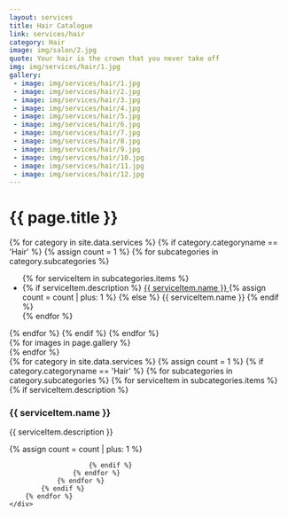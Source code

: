 ```yaml
---
layout: services
title: Hair Catalogue
link: services/hair
category: Hair
image: img/salon/2.jpg
quote: Your hair is the crown that you never take off
img: img/services/hair/1.jpg
gallery:
 - image: img/services/hair/1.jpg
 - image: img/services/hair/2.jpg
 - image: img/services/hair/3.jpg
 - image: img/services/hair/4.jpg
 - image: img/services/hair/5.jpg
 - image: img/services/hair/6.jpg
 - image: img/services/hair/7.jpg
 - image: img/services/hair/8.jpg
 - image: img/services/hair/9.jpg
 - image: img/services/hair/10.jpg
 - image: img/services/hair/11.jpg
 - image: img/services/hair/12.jpg
---
```


<div class="container">
	<div class="service__catalogue">
		<h1 class="service__catalogue__title">{{ page.title }}</h1>
		<div class="service__catalogue__container row">
			{% for category in site.data.services %}
				{% if category.categoryname == 'Hair' %}
					{% assign count = 1 %}
					{% for subcategories in category.subcategories %}
						<ul class="service__catalogue__list col-xs-6 col-sm-4">
							{% for serviceItem in subcategories.items %}
								<li class="service__list">
									{% if serviceItem.description %}
										<a href="#{{ count }}">
											{{ serviceItem.name }}
											<i class="fa fa-fw fa-chevron-right" aria-hidden="true"></i>
										</a>
									{% assign count = count | plus: 1 %}
									{% else %}
										{{ serviceItem.name }}
									{% endif %}
								</li>
							{% endfor %}
						</ul>
					{% endfor %}
				{% endif %}
			{% endfor %}
		</div>
	</div>
</div>


<div class="container">
	<div class="service__images padding-100">
		<div class="service__carousel owl-carousel" id="service-carousel">
			{% for images in page.gallery %}
				<div class="service__images__container">
					<img src="{{ site.baseurl }}/{{ images.image }}" alt="">
				</div>
			{% endfor %}
		</div>
	</div>
</div>


<div class="container">
	<div class="service__description row between-xs">
		{% for category in site.data.services %}
			{% assign count = 1 %}
			{% if category.categoryname == 'Hair' %}
				{% for subcategories in category.subcategories %}
					{% for serviceItem in subcategories.items %}
						{% if serviceItem.description %}
							<div id="{{ count }}" class="service__description__content col-xs-12 col-sm-6 col-md-4">
								<div class="service__description__box">
									<h3 class="service__description__header">
										{{ serviceItem.name }}
									</h3>
									<p class="service__description__text">
										{{ serviceItem.description }}
									</p>
								</div>
							</div>
							{% assign count = count | plus: 1 %}

						{% endif %}
					{% endfor %}
				{% endfor %}
			{% endif %}
		{% endfor %}
	</div>
</div>